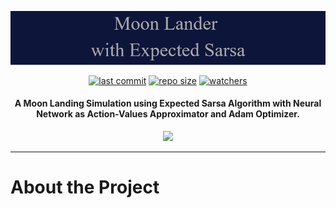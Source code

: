 <p align="center">
  <img 
    src="https://github.com/chandlerbing65nm/Moon-Lander-with-Expected-Sarsa/blob/main/docs/banner.png?raw=true"
  >
</p>

<div align="center">

  <a href="">![last commit](https://img.shields.io/github/last-commit/chandlerbing65nm/Moon-Lander-with-Expected-Sarsa)</a>
  <a href="">![repo size](https://img.shields.io/github/repo-size/chandlerbing65nm/Moon-Lander-with-Expected-Sarsa)</a>
  <a href="">![watchers](https://img.shields.io/github/watchers/chandlerbing65nm/Moon-Lander-with-Expected-Sarsa?style=social)</a>

</div>

<h4 align="center">A Moon Landing Simulation using Expected Sarsa Algorithm with Neural Network as Action-Values Approximator and Adam Optimizer.</h4>

<p align="center">
  <img 
    src="https://github.com/chandlerbing65nm/Moon-Lander-with-Expected-Sarsa/blob/main/docs/ImplementYourAgent.gif?raw=true"
  >
</p>

---

# About the Project
